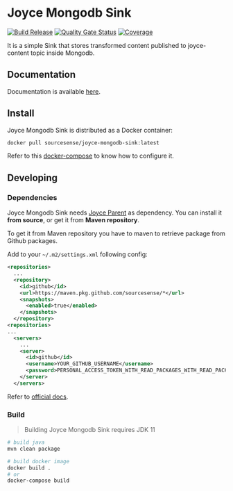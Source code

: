 # Joyce Mongodb Sink

[![Build Release](https://github.com/sourcesense/joyce-mongodb-sink/actions/workflows/tags.yaml/badge.svg)](https://github.com/sourcesense/joyce-mongodb-sink/actions/workflows/tags.yaml) [![Quality Gate Status](https://sonarcloud.io/api/project_badges/measure?project=sourcesense_joyce-mongodb-sink&metric=alert_status)](https://sonarcloud.io/dashboard?id=sourcesense_joyce-mongodb-sink) [![Coverage](https://sonarcloud.io/api/project_badges/measure?project=sourcesense_joyce-mongodb-sink&metric=coverage)](https://sonarcloud.io/dashboard?id=sourcesense_joyce-mongodb-sink)

It is a simple Sink that stores transformed content published to joyce-content topic inside Mongodb.

## Documentation

Documentation is available [here](https://sourcesense.github.io/joyce/docs/mongodb-sink).

## Install

Joyce Mongodb Sink is distributed as a Docker container:

```bash
docker pull sourcesense/joyce-mongodb-sink:latest
```

Refer to this [docker-compose](https://github.com/sourcesense/joyce-compose/blob/master/docker-compose.yaml) to know how to configure it.

## Developing

### Dependencies

Joyce Mongodb Sink needs [Joyce Parent](https://github.com/sourcesense/joyce-parent) as dependency.
You can install it **from source**, or get it from **Maven repository**.

To get it from Maven repository you have to maven to retrieve package from Github packages.

Add to your `~/.m2/settings.xml` following config:

```xml
<repositories>
  ...
  <repository>
    <id>github</id>
    <url>https://maven.pkg.github.com/sourcesense/*</url>
    <snapshots>
      <enabled>true</enabled>
    </snapshots>
  </repository>
<repositories>
...
  <servers>
    ...
    <server>
      <id>github</id>
      <username>YOUR_GITHUB_USERNAME</username>
      <password>PERSONAL_ACCESS_TOKEN_WITH_READ_PACKAGES_WITH_READ_PACKAGES_PERMISSION</password>
    </server>
  </servers>
```

Refer to [official docs](https://docs.github.com/en/packages/working-with-a-github-packages-registry/working-with-the-apache-maven-registry).

### Build

> Building Joyce Mongodb Sink requires JDK 11

```bash
# build java
mvn clean package

# build docker image
docker build .
# or
docker-compose build
```
